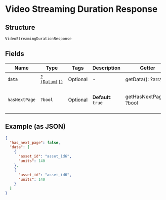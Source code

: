
# Video Streaming Duration Response

## Structure

`VideoStreamingDurationResponse`

## Fields

| Name | Type | Tags | Description | Getter | Setter |
|  --- | --- | --- | --- | --- | --- |
| `data` | [`?(Datum[])`](../../doc/models/datum.md) | Optional | - | getData(): ?array | setData(?array data): void |
| `hasNextPage` | `?bool` | Optional | **Default**: `true` | getHasNextPage(): ?bool | setHasNextPage(?bool hasNextPage): void |

## Example (as JSON)

```json
{
  "has_next_page": false,
  "data": [
    {
      "asset_id": "asset_id6",
      "units": 140
    },
    {
      "asset_id": "asset_id6",
      "units": 140
    }
  ]
}
```

